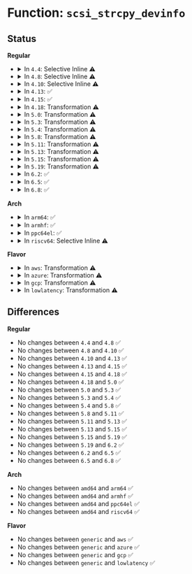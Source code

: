 # Function: <code>scsi_strcpy_devinfo</code>

## Status
<b>Regular</b>
<ul>
<li>
<details>
<summary>In <code>4.4</code>: Selective Inline ⚠️</summary>

```c
void scsi_strcpy_devinfo(char *name, char *to, size_t to_length, char *from, int compatible);
```

**Collision:** Unique Static

**Inline:** Selective

**Transformation:** False

**Instances:**

```
In drivers/scsi/scsi_devinfo.c (ffffffff815b65e0)
Location: drivers/scsi/scsi_devinfo.c:287
Inline: True
Direct callers:
  - drivers/scsi/scsi_devinfo.c:scsi_dev_info_list_add_keyed
  - drivers/scsi/scsi_devinfo.c:scsi_dev_info_list_add_keyed
```
**Symbols:**

```
ffffffff815b65e0-ffffffff815b6680: scsi_strcpy_devinfo (STB_LOCAL)
```
</details>
</li>
<li>
<details>
<summary>In <code>4.8</code>: Selective Inline ⚠️</summary>

```c
void scsi_strcpy_devinfo(char *name, char *to, size_t to_length, char *from, int compatible);
```

**Collision:** Unique Static

**Inline:** Selective

**Transformation:** False

**Instances:**

```
In drivers/scsi/scsi_devinfo.c (ffffffff8160ecf0)
Location: drivers/scsi/scsi_devinfo.c:295
Inline: True
Direct callers:
  - drivers/scsi/scsi_devinfo.c:scsi_dev_info_list_add_keyed
  - drivers/scsi/scsi_devinfo.c:scsi_dev_info_list_add_keyed
```
**Symbols:**

```
ffffffff8160ecf0-ffffffff8160ed90: scsi_strcpy_devinfo (STB_LOCAL)
```
</details>
</li>
<li>
<details>
<summary>In <code>4.10</code>: Selective Inline ⚠️</summary>

```c
void scsi_strcpy_devinfo(char *name, char *to, size_t to_length, char *from, int compatible);
```

**Collision:** Unique Static

**Inline:** Selective

**Transformation:** False

**Instances:**

```
In drivers/scsi/scsi_devinfo.c (ffffffff8163e590)
Location: drivers/scsi/scsi_devinfo.c:293
Inline: True
Direct callers:
  - drivers/scsi/scsi_devinfo.c:scsi_dev_info_list_add_keyed
  - drivers/scsi/scsi_devinfo.c:scsi_dev_info_list_add_keyed
```
**Symbols:**

```
ffffffff8163e590-ffffffff8163e630: scsi_strcpy_devinfo (STB_LOCAL)
```
</details>
</li>
<li>
<details>
<summary>In <code>4.13</code>: ✅</summary>

```c
void scsi_strcpy_devinfo(char *name, char *to, size_t to_length, char *from, int compatible);
```

**Collision:** Unique Static

**Inline:** No

**Transformation:** False

**Instances:**

```
In drivers/scsi/scsi_devinfo.c (ffffffff81652e10)
Location: drivers/scsi/scsi_devinfo.c:293
Inline: False
Direct callers:
  - drivers/scsi/scsi_devinfo.c:scsi_dev_info_list_add_keyed
  - drivers/scsi/scsi_devinfo.c:scsi_dev_info_list_add_keyed
```
**Symbols:**

```
ffffffff81652e10-ffffffff81652eaf: scsi_strcpy_devinfo (STB_LOCAL)
```
</details>
</li>
<li>
<details>
<summary>In <code>4.15</code>: ✅</summary>

```c
void scsi_strcpy_devinfo(char *name, char *to, size_t to_length, char *from, int compatible);
```

**Collision:** Unique Static

**Inline:** No

**Transformation:** False

**Instances:**

```
In drivers/scsi/scsi_devinfo.c (ffffffff816bc230)
Location: drivers/scsi/scsi_devinfo.c:294
Inline: False
Direct callers:
  - drivers/scsi/scsi_devinfo.c:scsi_dev_info_list_add_keyed
  - drivers/scsi/scsi_devinfo.c:scsi_dev_info_list_add_keyed
```
**Symbols:**

```
ffffffff816bc230-ffffffff816bc329: scsi_strcpy_devinfo (STB_LOCAL)
```
</details>
</li>
<li>
<details>
<summary>In <code>4.18</code>: Transformation ⚠️</summary>

```c
void scsi_strcpy_devinfo(char *name, char *to, size_t to_length, char *from, int compatible);
```

**Collision:** Unique Static

**Inline:** No

**Transformation:** True

**Instances:**

```
In drivers/scsi/scsi_devinfo.c (0)
Location: drivers/scsi/scsi_devinfo.c:282
Inline: False
Direct callers:
  - drivers/scsi/scsi_devinfo.c:scsi_dev_info_list_add_keyed
  - drivers/scsi/scsi_devinfo.c:scsi_dev_info_list_add_keyed
```
**Symbols:**

```
ffffffff816f87a0-ffffffff816f8816: scsi_strcpy_devinfo (STB_LOCAL)
ffffffff816f8ec0-ffffffff816f8edf: scsi_strcpy_devinfo.cold.4 (STB_LOCAL)
```
</details>
</li>
<li>
<details>
<summary>In <code>5.0</code>: Transformation ⚠️</summary>

```c
void scsi_strcpy_devinfo(char *name, char *to, size_t to_length, char *from, int compatible);
```

**Collision:** Unique Static

**Inline:** No

**Transformation:** True

**Instances:**

```
In drivers/scsi/scsi_devinfo.c (0)
Location: drivers/scsi/scsi_devinfo.c:282
Inline: False
Direct callers:
  - drivers/scsi/scsi_devinfo.c:scsi_dev_info_list_add_keyed
  - drivers/scsi/scsi_devinfo.c:scsi_dev_info_list_add_keyed
```
**Symbols:**

```
ffffffff8171b090-ffffffff8171b106: scsi_strcpy_devinfo (STB_LOCAL)
ffffffff8171b7b0-ffffffff8171b7cf: scsi_strcpy_devinfo.cold.4 (STB_LOCAL)
```
</details>
</li>
<li>
<details>
<summary>In <code>5.3</code>: Transformation ⚠️</summary>

```c
void scsi_strcpy_devinfo(char *name, char *to, size_t to_length, char *from, int compatible);
```

**Collision:** Unique Static

**Inline:** No

**Transformation:** True

**Instances:**

```
In drivers/scsi/scsi_devinfo.c (0)
Location: drivers/scsi/scsi_devinfo.c:285
Inline: False
Direct callers:
  - drivers/scsi/scsi_devinfo.c:scsi_dev_info_list_add_keyed
  - drivers/scsi/scsi_devinfo.c:scsi_dev_info_list_add_keyed
```
**Symbols:**

```
ffffffff81756770-ffffffff817567e5: scsi_strcpy_devinfo (STB_LOCAL)
ffffffff81756de0-ffffffff81756dff: scsi_strcpy_devinfo.cold (STB_LOCAL)
```
</details>
</li>
<li>
<details>
<summary>In <code>5.4</code>: Transformation ⚠️</summary>

```c
void scsi_strcpy_devinfo(char *name, char *to, size_t to_length, char *from, int compatible);
```

**Collision:** Unique Static

**Inline:** No

**Transformation:** True

**Instances:**

```
In drivers/scsi/scsi_devinfo.c (0)
Location: drivers/scsi/scsi_devinfo.c:285
Inline: False
Direct callers:
  - drivers/scsi/scsi_devinfo.c:scsi_dev_info_list_add_keyed
  - drivers/scsi/scsi_devinfo.c:scsi_dev_info_list_add_keyed
```
**Symbols:**

```
ffffffff8177aa10-ffffffff8177aa85: scsi_strcpy_devinfo (STB_LOCAL)
ffffffff8177b080-ffffffff8177b09f: scsi_strcpy_devinfo.cold (STB_LOCAL)
```
</details>
</li>
<li>
<details>
<summary>In <code>5.8</code>: Transformation ⚠️</summary>

```c
void scsi_strcpy_devinfo(char *name, char *to, size_t to_length, char *from, int compatible);
```

**Collision:** Unique Static

**Inline:** No

**Transformation:** True

**Instances:**

```
In drivers/scsi/scsi_devinfo.c (0)
Location: drivers/scsi/scsi_devinfo.c:286
Inline: False
Direct callers:
  - drivers/scsi/scsi_devinfo.c:scsi_dev_info_list_add_keyed
  - drivers/scsi/scsi_devinfo.c:scsi_dev_info_list_add_keyed
```
**Symbols:**

```
ffffffff8183db50-ffffffff8183dbc5: scsi_strcpy_devinfo (STB_LOCAL)
ffffffff8183e1f0-ffffffff8183e20f: scsi_strcpy_devinfo.cold (STB_LOCAL)
```
</details>
</li>
<li>
<details>
<summary>In <code>5.11</code>: Transformation ⚠️</summary>

```c
void scsi_strcpy_devinfo(char *name, char *to, size_t to_length, char *from, int compatible);
```

**Collision:** Unique Static

**Inline:** No

**Transformation:** True

**Instances:**

```
In drivers/scsi/scsi_devinfo.c (0)
Location: drivers/scsi/scsi_devinfo.c:286
Inline: False
Direct callers:
  - drivers/scsi/scsi_devinfo.c:scsi_dev_info_list_add_keyed
  - drivers/scsi/scsi_devinfo.c:scsi_dev_info_list_add_keyed
```
**Symbols:**

```
ffffffff8184e330-ffffffff8184e3a5: scsi_strcpy_devinfo (STB_LOCAL)
ffffffff81c16aa8-ffffffff81c16ac7: scsi_strcpy_devinfo.cold (STB_LOCAL)
```
</details>
</li>
<li>
<details>
<summary>In <code>5.13</code>: Transformation ⚠️</summary>

```c
void scsi_strcpy_devinfo(char *name, char *to, size_t to_length, char *from, int compatible);
```

**Collision:** Unique Static

**Inline:** No

**Transformation:** True

**Instances:**

```
In drivers/scsi/scsi_devinfo.c (0)
Location: drivers/scsi/scsi_devinfo.c:287
Inline: False
Direct callers:
  - drivers/scsi/scsi_devinfo.c:scsi_dev_info_list_add_keyed
  - drivers/scsi/scsi_devinfo.c:scsi_dev_info_list_add_keyed
```
**Symbols:**

```
ffffffff818317d0-ffffffff81831845: scsi_strcpy_devinfo (STB_LOCAL)
ffffffff81c08769-ffffffff81c08788: scsi_strcpy_devinfo.cold (STB_LOCAL)
```
</details>
</li>
<li>
<details>
<summary>In <code>5.15</code>: Transformation ⚠️</summary>

```c
void scsi_strcpy_devinfo(char *name, char *to, size_t to_length, char *from, int compatible);
```

**Collision:** Unique Static

**Inline:** No

**Transformation:** True

**Instances:**

```
In drivers/scsi/scsi_devinfo.c (0)
Location: drivers/scsi/scsi_devinfo.c:288
Inline: False
Direct callers:
  - drivers/scsi/scsi_devinfo.c:scsi_dev_info_list_add_keyed
  - drivers/scsi/scsi_devinfo.c:scsi_dev_info_list_add_keyed
```
**Symbols:**

```
ffffffff818bd820-ffffffff818bd895: scsi_strcpy_devinfo (STB_LOCAL)
ffffffff81d0c84e-ffffffff81d0c86d: scsi_strcpy_devinfo.cold (STB_LOCAL)
```
</details>
</li>
<li>
<details>
<summary>In <code>5.19</code>: Transformation ⚠️</summary>

```c
void scsi_strcpy_devinfo(char *name, char *to, size_t to_length, char *from, int compatible);
```

**Collision:** Unique Static

**Inline:** No

**Transformation:** True

**Instances:**

```
In drivers/scsi/scsi_devinfo.c (0)
Location: drivers/scsi/scsi_devinfo.c:288
Inline: False
Direct callers:
  - drivers/scsi/scsi_devinfo.c:scsi_dev_info_list_add_keyed
  - drivers/scsi/scsi_devinfo.c:scsi_dev_info_list_add_keyed
```
**Symbols:**

```
ffffffff81a09a40-ffffffff81a09ac6: scsi_strcpy_devinfo (STB_LOCAL)
ffffffff81ed574a-ffffffff81ed5769: scsi_strcpy_devinfo.cold (STB_LOCAL)
```
</details>
</li>
<li>
<details>
<summary>In <code>6.2</code>: ✅</summary>

```c
void scsi_strcpy_devinfo(char *name, char *to, size_t to_length, char *from, int compatible);
```

**Collision:** Unique Static

**Inline:** No

**Transformation:** False

**Instances:**

```
In drivers/scsi/scsi_devinfo.c (ffffffff81b88f70)
Location: drivers/scsi/scsi_devinfo.c:288
Inline: False
Direct callers:
  - drivers/scsi/scsi_devinfo.c:scsi_dev_info_list_add_keyed
  - drivers/scsi/scsi_devinfo.c:scsi_dev_info_list_add_keyed
```
**Symbols:**

```
ffffffff81b88f70-ffffffff81b8902c: scsi_strcpy_devinfo (STB_LOCAL)
```
</details>
</li>
<li>
<details>
<summary>In <code>6.5</code>: ✅</summary>

```c
void scsi_strcpy_devinfo(char *name, char *to, size_t to_length, char *from, int compatible);
```

**Collision:** Unique Static

**Inline:** No

**Transformation:** False

**Instances:**

```
In drivers/scsi/scsi_devinfo.c (ffffffff81bdce50)
Location: drivers/scsi/scsi_devinfo.c:290
Inline: False
Direct callers:
  - drivers/scsi/scsi_devinfo.c:scsi_dev_info_list_add_keyed
  - drivers/scsi/scsi_devinfo.c:scsi_dev_info_list_add_keyed
```
**Symbols:**

```
ffffffff81bdce50-ffffffff81bdcf0c: scsi_strcpy_devinfo (STB_LOCAL)
```
</details>
</li>
<li>
<details>
<summary>In <code>6.8</code>: ✅</summary>

```c
void scsi_strcpy_devinfo(char *name, char *to, size_t to_length, char *from, int compatible);
```

**Collision:** Unique Static

**Inline:** No

**Transformation:** False

**Instances:**

```
In drivers/scsi/scsi_devinfo.c (ffffffff81c31be0)
Location: drivers/scsi/scsi_devinfo.c:290
Inline: False
Direct callers:
  - drivers/scsi/scsi_devinfo.c:scsi_dev_info_list_add_keyed
  - drivers/scsi/scsi_devinfo.c:scsi_dev_info_list_add_keyed
```
**Symbols:**

```
ffffffff81c31be0-ffffffff81c31c9c: scsi_strcpy_devinfo (STB_LOCAL)
```
</details>
</li>
</ul>
<b>Arch</b>
<ul>
<li>
<details>
<summary>In <code>arm64</code>: ✅</summary>

```c
void scsi_strcpy_devinfo(char *name, char *to, size_t to_length, char *from, int compatible);
```

**Collision:** Unique Static

**Inline:** No

**Transformation:** False

**Instances:**

```
In drivers/scsi/scsi_devinfo.c (ffff8000109804c0)
Location: drivers/scsi/scsi_devinfo.c:285
Inline: False
Direct callers:
  - drivers/scsi/scsi_devinfo.c:scsi_dev_info_list_add_keyed
  - drivers/scsi/scsi_devinfo.c:scsi_dev_info_list_add_keyed
```
**Symbols:**

```
ffff8000109804c0-ffff800010980568: scsi_strcpy_devinfo (STB_LOCAL)
```
</details>
</li>
<li>
<details>
<summary>In <code>armhf</code>: ✅</summary>

```c
void scsi_strcpy_devinfo(char *name, char *to, size_t to_length, char *from, int compatible);
```

**Collision:** Unique Static

**Inline:** No

**Transformation:** False

**Instances:**

```
In drivers/scsi/scsi_devinfo.c (c0a52f3c)
Location: drivers/scsi/scsi_devinfo.c:285
Inline: False
Direct callers:
  - drivers/scsi/scsi_devinfo.c:scsi_dev_info_list_add_keyed
  - drivers/scsi/scsi_devinfo.c:scsi_dev_info_list_add_keyed
```
**Symbols:**

```
c0a52f3c-c0a52fd4: scsi_strcpy_devinfo (STB_LOCAL)
```
</details>
</li>
<li>
<details>
<summary>In <code>ppc64el</code>: ✅</summary>

```c
void scsi_strcpy_devinfo(char *name, char *to, size_t to_length, char *from, int compatible);
```

**Collision:** Unique Static

**Inline:** No

**Transformation:** False

**Instances:**

```
In drivers/scsi/scsi_devinfo.c (c000000000a3c110)
Location: drivers/scsi/scsi_devinfo.c:285
Inline: False
Direct callers:
  - drivers/scsi/scsi_devinfo.c:scsi_dev_info_list_add_keyed
  - drivers/scsi/scsi_devinfo.c:scsi_dev_info_list_add_keyed
```
**Symbols:**

```
c000000000a3c110-c000000000a3c1fc: scsi_strcpy_devinfo (STB_LOCAL)
```
</details>
</li>
<li>
<details>
<summary>In <code>riscv64</code>: Selective Inline ⚠️</summary>

```c
void scsi_strcpy_devinfo(char *name, char *to, size_t to_length, char *from, int compatible);
```

**Collision:** Unique Static

**Inline:** Selective

**Transformation:** False

**Instances:**

```
In drivers/scsi/scsi_devinfo.c (ffffffe0005e64da)
Location: drivers/scsi/scsi_devinfo.c:285
Inline: True
Direct callers:
  - drivers/scsi/scsi_devinfo.c:scsi_dev_info_list_add_keyed
  - drivers/scsi/scsi_devinfo.c:scsi_dev_info_list_add_keyed
```
**Symbols:**

```
ffffffe0005e64da-ffffffe0005e6570: scsi_strcpy_devinfo (STB_LOCAL)
```
</details>
</li>
</ul>
<b>Flavor</b>
<ul>
<li>
<details>
<summary>In <code>aws</code>: Transformation ⚠️</summary>

```c
void scsi_strcpy_devinfo(char *name, char *to, size_t to_length, char *from, int compatible);
```

**Collision:** Unique Static

**Inline:** No

**Transformation:** True

**Instances:**

```
In drivers/scsi/scsi_devinfo.c (0)
Location: drivers/scsi/scsi_devinfo.c:285
Inline: False
Direct callers:
  - drivers/scsi/scsi_devinfo.c:scsi_dev_info_list_add_keyed
  - drivers/scsi/scsi_devinfo.c:scsi_dev_info_list_add_keyed
```
**Symbols:**

```
ffffffff8172f100-ffffffff8172f175: scsi_strcpy_devinfo (STB_LOCAL)
ffffffff8172f770-ffffffff8172f78f: scsi_strcpy_devinfo.cold (STB_LOCAL)
```
</details>
</li>
<li>
<details>
<summary>In <code>azure</code>: Transformation ⚠️</summary>

```c
void scsi_strcpy_devinfo(char *name, char *to, size_t to_length, char *from, int compatible);
```

**Collision:** Unique Static

**Inline:** No

**Transformation:** True

**Instances:**

```
In drivers/scsi/scsi_devinfo.c (0)
Location: drivers/scsi/scsi_devinfo.c:285
Inline: False
Direct callers:
  - drivers/scsi/scsi_devinfo.c:scsi_dev_info_list_add_keyed
  - drivers/scsi/scsi_devinfo.c:scsi_dev_info_list_add_keyed
```
**Symbols:**

```
ffffffff81708520-ffffffff81708595: scsi_strcpy_devinfo (STB_LOCAL)
ffffffff81708b90-ffffffff81708baf: scsi_strcpy_devinfo.cold (STB_LOCAL)
```
</details>
</li>
<li>
<details>
<summary>In <code>gcp</code>: Transformation ⚠️</summary>

```c
void scsi_strcpy_devinfo(char *name, char *to, size_t to_length, char *from, int compatible);
```

**Collision:** Unique Static

**Inline:** No

**Transformation:** True

**Instances:**

```
In drivers/scsi/scsi_devinfo.c (0)
Location: drivers/scsi/scsi_devinfo.c:285
Inline: False
Direct callers:
  - drivers/scsi/scsi_devinfo.c:scsi_dev_info_list_add_keyed
  - drivers/scsi/scsi_devinfo.c:scsi_dev_info_list_add_keyed
```
**Symbols:**

```
ffffffff8176ded0-ffffffff8176df45: scsi_strcpy_devinfo (STB_LOCAL)
ffffffff8176e540-ffffffff8176e55f: scsi_strcpy_devinfo.cold (STB_LOCAL)
```
</details>
</li>
<li>
<details>
<summary>In <code>lowlatency</code>: Transformation ⚠️</summary>

```c
void scsi_strcpy_devinfo(char *name, char *to, size_t to_length, char *from, int compatible);
```

**Collision:** Unique Static

**Inline:** No

**Transformation:** True

**Instances:**

```
In drivers/scsi/scsi_devinfo.c (0)
Location: drivers/scsi/scsi_devinfo.c:285
Inline: False
Direct callers:
  - drivers/scsi/scsi_devinfo.c:scsi_dev_info_list_add_keyed
  - drivers/scsi/scsi_devinfo.c:scsi_dev_info_list_add_keyed
```
**Symbols:**

```
ffffffff81789670-ffffffff817896e5: scsi_strcpy_devinfo (STB_LOCAL)
ffffffff81789ce0-ffffffff81789cff: scsi_strcpy_devinfo.cold (STB_LOCAL)
```
</details>
</li>
</ul>

## Differences
<b>Regular</b>
<ul>
<li>
No changes between <code>4.4</code> and <code>4.8</code> ✅
</li>
<li>
No changes between <code>4.8</code> and <code>4.10</code> ✅
</li>
<li>
No changes between <code>4.10</code> and <code>4.13</code> ✅
</li>
<li>
No changes between <code>4.13</code> and <code>4.15</code> ✅
</li>
<li>
No changes between <code>4.15</code> and <code>4.18</code> ✅
</li>
<li>
No changes between <code>4.18</code> and <code>5.0</code> ✅
</li>
<li>
No changes between <code>5.0</code> and <code>5.3</code> ✅
</li>
<li>
No changes between <code>5.3</code> and <code>5.4</code> ✅
</li>
<li>
No changes between <code>5.4</code> and <code>5.8</code> ✅
</li>
<li>
No changes between <code>5.8</code> and <code>5.11</code> ✅
</li>
<li>
No changes between <code>5.11</code> and <code>5.13</code> ✅
</li>
<li>
No changes between <code>5.13</code> and <code>5.15</code> ✅
</li>
<li>
No changes between <code>5.15</code> and <code>5.19</code> ✅
</li>
<li>
No changes between <code>5.19</code> and <code>6.2</code> ✅
</li>
<li>
No changes between <code>6.2</code> and <code>6.5</code> ✅
</li>
<li>
No changes between <code>6.5</code> and <code>6.8</code> ✅
</li>
</ul>
<b>Arch</b>
<ul>
<li>
No changes between <code>amd64</code> and <code>arm64</code> ✅
</li>
<li>
No changes between <code>amd64</code> and <code>armhf</code> ✅
</li>
<li>
No changes between <code>amd64</code> and <code>ppc64el</code> ✅
</li>
<li>
No changes between <code>amd64</code> and <code>riscv64</code> ✅
</li>
</ul>
<b>Flavor</b>
<ul>
<li>
No changes between <code>generic</code> and <code>aws</code> ✅
</li>
<li>
No changes between <code>generic</code> and <code>azure</code> ✅
</li>
<li>
No changes between <code>generic</code> and <code>gcp</code> ✅
</li>
<li>
No changes between <code>generic</code> and <code>lowlatency</code> ✅
</li>
</ul>
